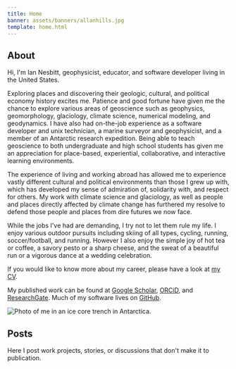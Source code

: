 ```yaml
---
title: Home
banner: assets/banners/allanhills.jpg
template: home.html
---
```


<h2 id="about">About</h2>

<div class="flex-container">
<div id="about-text">

Hi, I'm Ian Nesbitt, geophysicist, educator, and software developer living in the United States.

Exploring places and discovering their geologic, cultural, and political economy history excites me.
Patience and good fortune have given me the chance to explore various areas of geoscience such as geophysics, geomorphology, glaciology, climate science, numerical modeling, and geodynamics. I have also had on-the-job experience as a software developer and unix technician, a marine surveyor and geophysicist, and a member of an Antarctic research expedition. Being able to teach geoscience to both undergraduate and high school students has given me an appreciation for place-based, experiential, collaborative, and interactive learning environments.

The experience of living and working abroad has allowed me to experience vastly different cultural and political environments than those I grew up with, which has developed my sense of admiration of, solidarity with, and respect for others. My work with climate science and glaciology, as well as people and places directly affected by climate change has furthered my resolve to defend those people and places from dire futures we now face.

While the jobs I've had are demanding, I try not to let them rule my life. I enjoy various outdoor pursuits including skiing of all types, cycling, running, soccer/football, and running. However I also enjoy the simple joy of hot tea or coffee, a savory pesto or a sharp cheese, and the sweat of a beautiful run or a vigorous dance at a wedding celebration.

If you would like to know more about my career, please have a look at <a href="https://github.com/iannesbitt/cv/raw/main/_output/cv.pdf" target="_blank" type="application/pdf" rel="external noopener noreferrer">my CV</a>.

My published work can be found at [Google Scholar](https://scholar.google.com/citations?user=voGZIlIAAAAJ&hl=en), [ORCiD](https://orcid.org/0000-0001-5828-6070), and [ResearchGate](https://www.researchgate.net/profile/Ian_Nesbitt3). Much of my software lives on [GitHub](https://github.com/iannesbitt).

</div>
<div id="about-image">
<img title="Photo of me in an ice core trench in Antarctica." src="/assets/antarctic_portrait.png">
</div>
</div>

<h2 id="posts">Posts</h2>

Here I post work projects, stories, or discussions that don't make it to publication.
